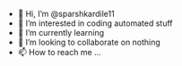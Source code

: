 - 👋 Hi, I’m @sparshkardile11
- 👀 I’m interested in coding automated stuff
- 🌱 I’m currently learning 
- 💞️ I’m looking to collaborate on nothing
- 📫 How to reach me ...

<!---
sparshkardile11/sparshkardile11 is a ✨ special ✨ repository because its `README.md` (this file) appears on your GitHub profile.
You can click the Preview link to take a look at your changes.
--->
